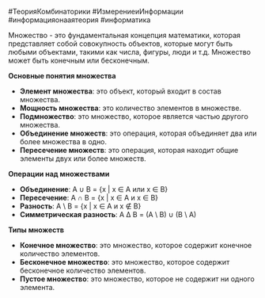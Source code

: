 #ТеорияКомбинаторики #ИзмерениеиИнформации #информацияонааятеория #информатика 

Множество - это фундаментальная концепция математики, которая представляет собой совокупность объектов, которые могут быть любыми объектами, такими как числа, фигуры, люди и т.д. Множество может быть конечным или бесконечным.

**Основные понятия множества**

- **Элемент множества**: это объект, который входит в состав множества.
- **Мощность множества**: это количество элементов в множестве.
- **Подмножество**: это множество, которое является частью другого множества.
- **Объединение множеств**: это операция, которая объединяет два или более множества в одно.
- **Пересечение множеств**: это операция, которая находит общие элементы двух или более множеств.

**Операции над множествами**

- **Объединение**: A ∪ B = {x | x ∈ A или x ∈ B}
- **Пересечение**: A ∩ B = {x | x ∈ A и x ∈ B}
- **Разность**: A \ B = {x | x ∈ A и x ∉ B}
- **Симметрическая разность**: A Δ B = (A \ B) ∪ (B \ A)

**Типы множеств**

- **Конечное множество**: это множество, которое содержит конечное количество элементов.
- **Бесконечное множество**: это множество, которое содержит бесконечное количество элементов.
- **Пустое множество**: это множество, которое не содержит ни одного элемента.
